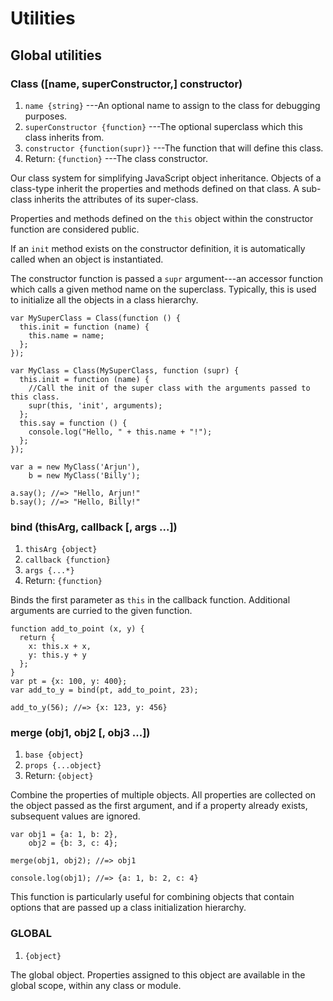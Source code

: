 # Utilities

## Global utilities

### Class ([name, superConstructor,] constructor)
1. `name {string}` ---An optional name to assign to the class for debugging purposes.
2. `superConstructor {function}` ---The optional superclass which this class inherits from.
3. `constructor {function(supr)}` ---The function that will define this class.
4. Return: `{function}` ---The class constructor.

Our class system for simplifying JavaScript object
inheritance. Objects of a class-type inherit the properties and methods
defined on that class. A sub-class inherits the attributes of its super-class.

Properties and methods defined on the `this` object within
the constructor function are considered public.

If an `init` method exists on the constructor definition, it
is automatically called when an object is instantiated.

The constructor function is passed a `supr` argument---an
accessor function which calls a given method name on the
superclass. Typically, this is used to initialize all the
objects in a class hierarchy.

~~~
var MySuperClass = Class(function () {
  this.init = function (name) {
    this.name = name;
  };
});

var MyClass = Class(MySuperClass, function (supr) {
  this.init = function (name) {
    //Call the init of the super class with the arguments passed to this class.
    supr(this, 'init', arguments);  
  };
  this.say = function () {
    console.log("Hello, " + this.name + "!");
  };
});

var a = new MyClass('Arjun'),
    b = new MyClass('Billy');

a.say(); //=> "Hello, Arjun!"
b.say(); //=> "Hello, Billy!"
~~~

### bind (thisArg, callback [, args ...])
1. `thisArg {object}`
2. `callback {function}`
3. `args {...*}`
4. Return: `{function}`

Binds the first parameter as `this` in the callback
function. Additional arguments are curried to the given function.

~~~
function add_to_point (x, y) {
  return {
    x: this.x + x,
    y: this.y + y
  };
}
var pt = {x: 100, y: 400};
var add_to_y = bind(pt, add_to_point, 23);

add_to_y(56); //=> {x: 123, y: 456}
~~~


### merge (obj1, obj2 [, obj3 ...])
1. `base {object}`
2. `props {...object}`
3. Return: `{object}`

Combine the properties of multiple objects. All properties
are collected on the object passed as the first argument,
and if a property already exists, subsequent values are ignored.

~~~
var obj1 = {a: 1, b: 2},
    obj2 = {b: 3, c: 4};

merge(obj1, obj2); //=> obj1

console.log(obj1); //=> {a: 1, b: 2, c: 4}
~~~

This function is particularly useful for combining objects
that contain options that are passed up a class
initialization hierarchy.

### GLOBAL
1. `{object}`

The global object. Properties assigned to this object are
available in the global scope, within any class or module.
